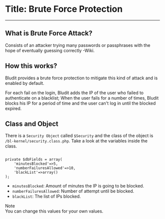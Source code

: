 # Title: Brute Force Protection
<!-- Position: 2 -->
---
## What is Brute Force Attack?
Consists of an attacker trying many passwords or passphrases with the hope of eventually guessing correctly -Wiki.

## How this works?
Bludit provides a brute force protection to mitigate this kind of attack and is enabled by default.

For each fail on the login, Bludit adds the IP of the user who failed to authenticate on a blacklist; When the user fails for a number of times, Bludit blocks his IP for a period of time and the user can't log in until the blocked expired.

## Class and Object
There is a `Security Object` called `$Security` and the class of the object is `/bl-kernel/security.class.php`. Take a look at the variables inside the class.

<pre><code data-language="php">
private $dbFields = array(
    'minutesBlocked'=>5,
    'numberFailuresAllowed'=>10,
    'blackList'=>array()
);
</code></pre>

- `minutesBlocked`: Amount of minutes the IP is going to be blocked.
- `numberFailuresAllowed`: Number of attempt until be blocked.
- `blackList`: The list of IPs blocked.

<div class="note">
<div class="title">Note</div>
You can change this values for your own values.
</div>
